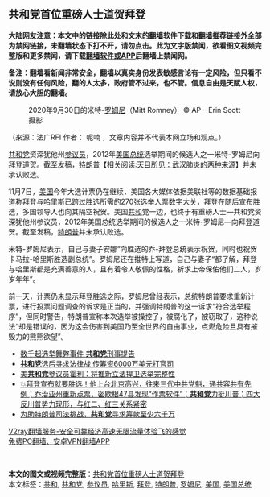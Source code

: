  <h2>共和党首位重磅人士道贺拜登</h2> <p class="notice"><b>大陆网友注意：本文中的链接除此处和文末的<a href="https://github.com/bannedbook/fanqiang" >翻墙</a>软件下载和<a href="https://github.com/killgcd/justmysocks/blob/master/README.md">翻墙推荐</a>链接外全部为禁网链接，未翻墙状态下打不开，请勿点击。此为文字版禁闻，欲看图文视频完整版和更多禁闻，请下载<a href="https://github.com/bannedbook/fanqiang">翻墙软件或APP</a>后翻墙上禁闻网。</p><p>备注：翻墙看新闻非常安全，翻墙以真实身份发表敏感言论有一定风险，但只看不说则没有任何风险，翻的人太多，政府管不过来，也不管。信息自由是天赋人权，请放心大胆的翻墙。</b></p>  <div class="entry"> <figure>                <figcaption>                2020年9月30日的米特-<a href="https://www.bannedbook.org/bnews/tag/%e7%bd%97%e5%a7%86%e5%b0%bc/" class="st_tag internal_tag" rel="tag" title="标签 罗姆尼 下的日志">罗姆尼</a>（Mitt Romney）                © AP &#8211; Erin Scott摄影            </figcaption></figure> <p>（来源：法广RFI                                      作者：                                                                                                     呢喃                                                                                            ，文章内容并不代表本网立场和观点。）</p> <p>                    <a href="https://www.bannedbook.org/bnews/tag/%e5%85%b1%e5%92%8c%e5%85%9a/" class="st_tag internal_tag" rel="tag" title="标签 共和党 下的日志">共和党</a>资深犹他州<a href="https://www.bannedbook.org/bnews/tag/%e5%8f%82%e8%ae%ae%e5%91%98/" class="st_tag internal_tag" rel="tag" title="标签 参议员 下的日志">参议员</a>，2012年<a href="https://www.bannedbook.org/bnews/tag/%e7%be%8e%e5%9b%bd%e6%80%bb%e7%bb%9f/" class="st_tag internal_tag" rel="tag" title="标签 美国总统 下的日志">美国总统</a>选举期间的候选人之一米特-罗姆尼向<a href="https://www.bannedbook.org/bnews/tag/%e6%8b%9c%e7%99%bb/" class="st_tag internal_tag" rel="tag" title="标签 拜登 下的日志">拜登</a>道贺。截至发稿，<span class='wp_keywordlink'><a href="https://www.bannedbook.org/bnews/comments/20200816/1381118.html" title="天目所见：川普将再赢总统大选 共和党掌参众两院" target="_blank">特朗普</a></span>【相关阅读:<a href='https://www.bannedbook.org/bnews/comments/20200816/1381123.html' target='_blank'>天目所见：武汉肺炎的两种来源</a>】并未承认败选。                </p>  <p>11月7日，<a href="https://www.bannedbook.org/bnews/tag/%e7%be%8e%e5%9b%bd/" class="st_tag internal_tag" rel="tag" title="标签 美国 下的日志">美国</a>今年大选计票仍在继续，美国各大媒体依据美联社等的数据基础报道称拜登与<a href="https://www.bannedbook.org/bnews/tag/%E5%93%88%E9%87%8C%E6%96%AF/" class="st_tag internal_tag" rel="tag" title="标签 哈里斯 下的日志">哈里斯</a>已跨过胜选所需的270张选举人票数字大关，拜登在随后宣布胜选，多国领导人也向其隔空祝贺。美国<a href="https://www.bannedbook.org/bnews/tag/%E5%85%B1%E5%92%8C/" class="st_tag internal_tag" rel="tag" title="标签 共和 下的日志">共和</a>党一边，也终于有重磅人士—共和党资深犹他州参议员，2012年美国总统选举期间的候选人之一米特-罗姆尼—向拜登道贺。截至发稿，<a href="https://www.bannedbook.org/bnews/tag/%e7%89%b9%e6%9c%97%e6%99%ae/" class="st_tag internal_tag" rel="tag" title="标签 特朗普 下的日志">特朗普</a>并未承认败选。</p> <p>米特-罗姆尼表示，自己与妻子安娜“向胜选的乔-拜登总统表示祝贺，同时也祝贺卡马拉-哈里斯胜选副总统”。罗姆尼还在推特上写道，自己与妻子“都了解，拜登与哈里斯都是充满善意的人，且有着令人敬佩的性格，祈求上帝保佑他们二人，岁岁年年”。</p>  <p>前一天，计票仍未显示拜登胜选之际，罗姆尼曾经表示，总统特朗普要求重新计票，进行投票问题调查的诉求是正当的，并强调特朗普的这一诉求“符合选举程序”，但同时警告，特朗普宣称本次选举被操控了，被腐化了，被窃取了，这种说法“却是错误的，因为这会伤害到美国乃至全世界的自由事业，点燃危险且具有摧毁力的熊熊欲望”。</p> <ul class='op-related-articles' title='相关阅读'> <li><a href='https://www.bannedbook.org/bnews/bannedvideo/20201107/1427416.html' target='_blank'>数千起选举舞弊事件 <b>共和党</b>刑事提告</a></li> <li><a href='https://www.bannedbook.org/bnews/cnnews/20201107/1427332.html' target='_blank'><b>共和党</b>选后寻求法律战 传筹资6000万美元打官司</a></li> <li><a href='https://www.bannedbook.org/bnews/cnnews/20201107/1427331.html' target='_blank'>美<b>共和党</b>参议员霍利：将推新立法捍卫选举完整性</a></li> <li><a href='https://www.bannedbook.org/bnews/bannedvideo/20201107/1427307.html' target='_blank'>💥拜登宣布就要胜选！他上台北京高兴，往来三代中共党魁，通共容共有先例；乔治亚州重新点票，密歇根47县发现“作票软件”；<b>共和党</b>力挺川普；四大反川普势力现形，与红二、红三关系紧密</a></li> <li><a href='https://www.bannedbook.org/bnews/worldnews/usa/20201107/1427275.html' target='_blank'>为助特朗普司法挑战，<b>共和党</b>寻求筹款至少六千万</a></li> </ul> <p class="texttj"> <a href="https://www.bannedbook.org/forum23/topic22702.html" target="_blank">V2ray翻墙服务-安全可靠经济高速无限流量体验飞的感觉</a><br/> <a href="https://github.com/bannedbook/fanqiang/wiki/%E7%A6%81%E9%97%BB%E7%BD%91%E5%AE%89%E5%8D%93%E7%BF%BB%E5%A2%99%E6%96%B0%E9%97%BBAPP" target="_blank">免费PC翻墙、安卓VPN翻墙APP</a></p><p> </p> <a name='sharetosocial'></a>       <div><b>本文的图文或视频完整版</b>：<a href='https://www.bannedbook.org/bnews/worldnews/usa/20201108/1427555.html'>共和党首位重磅人士道贺拜登</a></div>  </div><!--END ENTRY--> <div class="postfooter"> <div>本文标签：<a href="https://www.bannedbook.org/bnews/tag/%E5%85%B1%E5%92%8C/" rel="tag">共和</a>, <a href="https://www.bannedbook.org/bnews/tag/%e5%85%b1%e5%92%8c%e5%85%9a/" rel="tag">共和党</a>, <a href="https://www.bannedbook.org/bnews/tag/%e5%8f%82%e8%ae%ae%e5%91%98/" rel="tag">参议员</a>, <a href="https://www.bannedbook.org/bnews/tag/%E5%93%88%E9%87%8C%E6%96%AF/" rel="tag">哈里斯</a>, <a href="https://www.bannedbook.org/bnews/tag/%e6%8b%9c%e7%99%bb/" rel="tag">拜登</a>, <a href="https://www.bannedbook.org/bnews/tag/%e7%89%b9%e6%9c%97%e6%99%ae/" rel="tag">特朗普</a>, <a href="https://www.bannedbook.org/bnews/tag/%e7%bd%97%e5%a7%86%e5%b0%bc/" rel="tag">罗姆尼</a>, <a href="https://www.bannedbook.org/bnews/tag/%e7%be%8e%e5%9b%bd/" rel="tag">美国</a>, <a href="https://www.bannedbook.org/bnews/tag/%e7%be%8e%e5%9b%bd%e6%80%bb%e7%bb%9f/" rel="tag">美国总统</a></div>  </div><!--END POSTFOOTER--> 